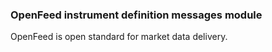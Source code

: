 ### OpenFeed instrument definition messages module

OpenFeed is open standard for market data delivery.